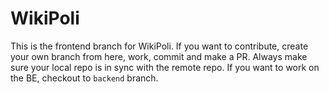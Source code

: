 # WikiPoli

This is the frontend branch for WikiPoli. If you want to contribute, create your own branch from here, work, commit and make a PR. Always make sure your local repo is in sync with the remote repo. If you want to work on the BE, checkout to `backend` branch.
